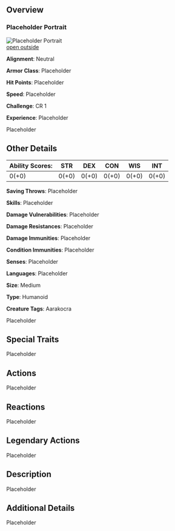 ## Overview

### Placeholder Portrait

![Placeholder Portrait](https://publish-01.obsidian.md/access/36b98e212e9d73fe1bd4813f96b0fd71/z_Assets/Misc/ImagePlaceholder.png)  
[open outside](https://obsidianttrpgtutorials.com/z_Assets/Misc/ImagePlaceholder.png)

**Alignment**: Neutral

**Armor Class**: Placeholder

**Hit Points**: Placeholder

**Speed**: Placeholder

**Challenge**: CR 1

**Experience**: Placeholder

Placeholder

## Other Details

|**Ability Scores**:|STR|DEX|CON|WIS|INT|
|---|---|---|---|---|---|
|0(+0)|0(+0)|0(+0)|0(+0)|0(+0)|0(+0)|

**Saving Throws**: Placeholder

**Skills**: Placeholder

**Damage Vulnerabilities**: Placeholder

**Damage Resistances**: Placeholder

**Damage Immunities**: Placeholder

**Condition Immunities**: Placeholder

**Senses**: Placeholder

**Languages**: Placeholder

**Size**: Medium

**Type**: Humanoid

**Creature Tags**: Aarakocra

Placeholder

## Special Traits

Placeholder

## Actions

Placeholder

## Reactions

Placeholder

## Legendary Actions

Placeholder

## Description

Placeholder

## Additional Details

Placeholder